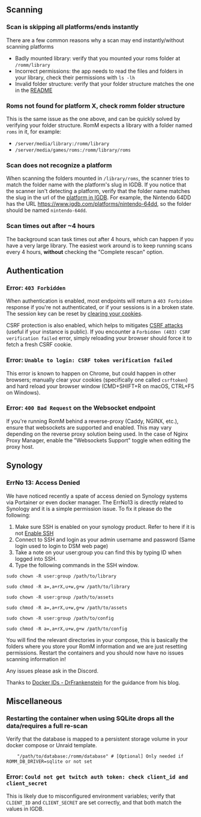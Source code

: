## Scanning

### Scan is skipping all platforms/ends instantly

There are a few common reasons why a scan may end instantly/without scanning platforms

* Badly mounted library: verify that you mounted your roms folder at `/romm/library`
* Incorrect permissions: the app needs to read the files and folders in your library, check their permissions with `ls -lh`
* Invalid folder structure: verify that your folder structure matches the one in the [README](https://github.com/zurdi15/romm#-folder-structure)

### Roms not found for platform X, check romm folder structure

This is the same issue as the one above, and can be quickly solved by verifying your folder structure. RomM expects a library with a folder named `roms` in it, for example:
- `/server/media/library:/romm/library`
- `/server/media/games/roms:/romm/library/roms`

### Scan does not recognize a platform

When scanning the folders mounted in `/library/roms`, the scanner tries to match the folder name with the platform's slug in IGDB. If you notice that the scanner isn't detecting a platform, verify that the folder name matches the slug in the url of the [platform in IGDB](https://www.igdb.com/platforms). For example, the Nintendo 64DD has the URL https://www.igdb.com/platforms/nintendo-64dd, so the folder should be named `nintendo-64dd`.

### Scan times out after ~4 hours

The background scan task times out after 4 hours, which can happen if you have a very large library. The easiest work around is to keep running scans every 4 hours, **without** checking the "Complete rescan" option.

## Authentication

### Error: `403 Forbidden` 

When authentication is enabled, most endpoints will return a `403 Forbidden` response if you're not authenticated, or if your sessions is in a broken state. The session key can be reset by [clearing your cookies](https://support.google.com/accounts/answer/32050).

CSRF protection is also enabled, which helps to mitigates [CSRF attacks](https://cheatsheetseries.owasp.org/cheatsheets/Cross-Site_Request_Forgery_Prevention_Cheat_Sheet.html) (useful if your instance is public). If you encounter a `Forbidden (403) CSRF verification failed` error, simply reloading your browser should force it to fetch a fresh CSRF cookie.

### Error: `Unable to login: CSRF token verification failed`

This error is known to happen on Chrome, but could happen in other browsers; manually clear your cookies (specifically one called `csrftoken`) and hard reload your browser window (CMD+SHIFT+R on macOS, CTRL+F5 on Windows).

### Error: `400 Bad Request` on the Websocket endpoint

If you're running RomM behind a reverse-proxy (Caddy, NGINX, etc.), ensure that websockets are supported and enabled. This may vary depending on the reverse proxy solution being used. In the case of Nginx Proxy Manager, enable the "Websockets Support" toggle when editing the proxy host.



## Synology

### ErrNo 13: Access Denied 

We have noticed recently a spate of access denied on Synology systems via Portainer or even docker manager. The ErrNo13 is directly related to Synology and it is a simple permission issue. To fix it please do the following:

1. Make sure SSH is enabled on your synology product. Refer to here if it is not [Enable SSH](https://kb.synology.com/en-uk/DSM/tutorial/How_to_login_to_DSM_with_root_permission_via_SSH_Telnet)
2. Connect to SSH and login as your admin username and password (Same login used to login to DSM web page)
3. Take a note on your user:group you can find this by typing ID when logged into SSH.
4. Type the following commands in the SSH window.

``` sudo chown -R user:group /path/to/library ```

``` sudo chmod -R a=,a+rX,u+w,g+w /path/to/library ```

``` sudo chown -R user:group /path/to/assets ```

``` sudo chmod -R a=,a+rX,u+w,g+w /path/to/assets ```

``` sudo chown -R user:group /path/to/config ```

``` sudo chmod -R a=,a+rX,u+w,g+w /path/to/config ```

You will find the relevant directories in your compose, this is basically the folders where you store your RomM information and we are just resetting permissions. Restart the containers and you should now have no issues scanning information in! 


Any issues please ask in the Discord.

Thanks to [Docker IDs - DrFrankenstein](https://drfrankenstein.co.uk/step-2-setting-up-a-restricted-docker-user-and-obtaining-ids/) for the guidance from his blog. 

## Miscellaneous

### Restarting the container when using SQLite drops all the data/requires a full re-scan

Verify that the database is mapped to a persistent storage volume in your docker compose or Unraid template.

```
    "/path/to/database:/romm/database" # [Optional] Only needed if ROMM_DB_DRIVER=sqlite or not set
```

### Error: `Could not get twitch auth token: check client_id and client_secret`

This is likely due to misconfigured environment variables; verify that `CLIENT_ID` and `CLIENT_SECRET` are set correctly, and that both match the values in IGDB.

